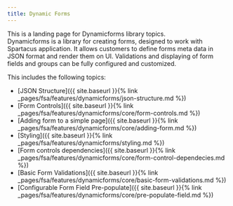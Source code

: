 ```yaml
---
title: Dynamic Forms 
---
```


This is a landing page for Dynamicforms library topics.  
Dynamicforms is a library for creating forms, designed to work with Spartacus application. It allows customers to define forms meta data in JSON format and render them on UI. Validations and displaying of form fields and groups can be fully configured and customized.

This includes the following topics:  

- [JSON Structure]({{ site.baseurl }}{% link _pages/fsa/features/dynamicforms/json-structure.md %})
- [Form Controls]({{ site.baseurl }}{% link _pages/fsa/features/dynamicforms/core/form-controls.md %})
- [Adding form to a simple page]({{ site.baseurl }}{% link _pages/fsa/features/dynamicforms/core/adding-form.md %})
- [Styling]({{ site.baseurl }}{% link _pages/fsa/features/dynamicforms/styling.md %})
- [Form controls dependencies]({{ site.baseurl }}{% link _pages/fsa/features/dynamicforms/core/form-control-dependecies.md %})
- [Basic Form Validations]({{ site.baseurl }}{% link _pages/fsa/features/dynamicforms/core/basic-form-validations.md %})
- [Configurable Form Field Pre-populate]({{ site.baseurl }}{% link _pages/fsa/features/dynamicforms/core/pre-populate-field.md %})
